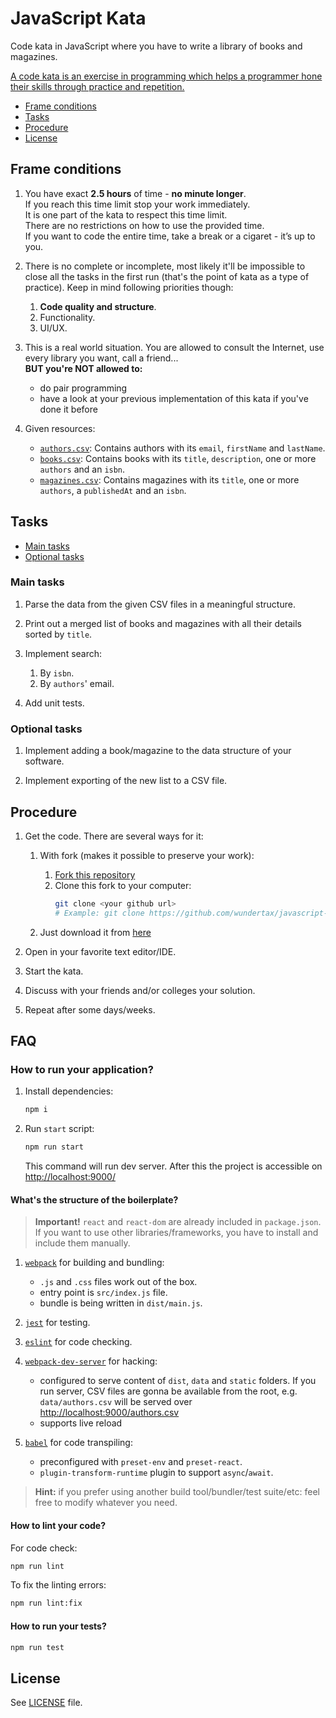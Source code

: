 # JavaScript Kata

Code kata in JavaScript where you have to write a library of books and magazines.

[A code kata is an exercise in programming which helps a programmer hone their skills through practice and repetition.](https://en.wikipedia.org/wiki/Kata_(programming))

* [Frame conditions](#frame-conditions)
* [Tasks](#tasks)
* [Procedure](#procedure)
* [License](#license)

## Frame conditions

1. You have exact __2.5 hours__ of time - __no minute longer__.  
   If you reach this time limit stop your work immediately.  
   It is one part of the kata to respect this time limit.  
   There are no restrictions on how to use the provided time.  
   If you want to code the entire time, take a break or a cigaret - it’s up to you.  

2. There is no complete or incomplete, most likely it'll be impossible to close all the tasks in the first run (that's the point of kata as a type of practice). Keep in mind following priorities though:
   1. __Code quality and structure__.
   2. Functionality.
   3. UI/UX.

4. This is a real world situation. You are allowed to consult the Internet, use every library you want, call a friend...  
   **BUT you're NOT allowed to:**
      * do pair programming
      * have a look at your previous implementation of this kata if you've done it before

5. Given resources:
   * [`authors.csv`](data/authors.csv): Contains authors with its `email`, `firstName` and `lastName`.
   * [`books.csv`](data/books.csv): Contains books with its `title`, `description`, one or more `authors` and an `isbn`.
   * [`magazines.csv`](data/magazines.csv): Contains magazines with its `title`, one or more `authors`, a `publishedAt` and an `isbn`.

## Tasks

* [Main tasks](#main-tasks)
* [Optional tasks](#optional-tasks)

### Main tasks

1. Parse the data from the given CSV files in a meaningful structure.

2. Print out a merged list of books and magazines with all their details sorted by `title`.

3. Implement search:
   1. By `isbn`.
   2. By `authors`' email.

4. Add unit tests.

### Optional tasks

1. Implement adding a book/magazine to the data structure of your software.

2. Implement exporting of the new list to a CSV file.

## Procedure

1. Get the code. There are several ways for it:
   1. With fork (makes it possible to preserve your work):
      1. [Fork this repository](https://github.com/wundertax/javascript-kata/fork)
      2. Clone this fork to your computer:
         ```bash
         git clone <your github url>
         # Example: git clone https://github.com/wundertax/javascript-kata.git
         ```

   2. Just download it from [here](https://github.com/wundertax/javascript-kata/archive/master.zip)

2. Open in your favorite text editor/IDE.

3. Start the kata.

4. Discuss with your friends and/or colleges your solution.

5. Repeat after some days/weeks.

## FAQ

### How to run your application?

1. Install dependencies:
   ```bash
   npm i
   ```

2. Run `start` script:
   ```bash
   npm run start
   ```
   
   This command will run dev server. After this the project is accessible on [http://localhost:9000/](http://localhost:9000/)

#### What's the structure of the boilerplate?

> **Important!** `react` and `react-dom` are already included in `package.json`. If you want to use other libraries/frameworks, you have to install and include them manually.

1. [`webpack`](https://webpack.js.org/) for building and bundling:
   * `.js` and `.css` files work out of the box.
   * entry point is `src/index.js` file.
   * bundle is being written in `dist/main.js`.

2. [`jest`](https://jestjs.io/) for testing.

3. [`eslint`](https://eslint.org/) for code checking.

3. [`webpack-dev-server`](https://webpack.js.org/configuration/dev-server/) for hacking:
   * configured to serve content of `dist`, `data` and `static` folders. If you run server, CSV files are gonna be available from the root, e.g. `data/authors.csv` will be served over [http://localhost:9000/authors.csv](http://localhost:9000/authors.csv)
   * supports live reload

4. [`babel`](https://babeljs.io/) for code transpiling:
   * preconfigured with `preset-env` and `preset-react`.
   * `plugin-transform-runtime` plugin to support `async`/`await`.
> **Hint:** if you prefer using another build tool/bundler/test suite/etc: feel free to modify whatever you need.

#### How to lint your code?

For code check:
```bash
npm run lint
```

To fix the linting errors:
```bash
npm run lint:fix
```

#### How to run your tests?
```bash
npm run test
```

## License
See [LICENSE](LICENSE) file.
